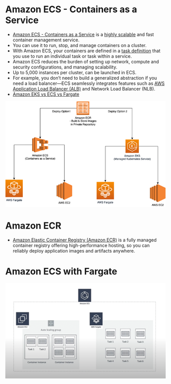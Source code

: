 
# Amazon ECS - Containers as a Service
- [Amazon ECS - Containers as a Service](https://aws.amazon.com/ecs/) is a [highly scalable](../../../1_HLDDesignComponents/0_SystemGlossaries/Scalability.md) and fast container management service.
- You can use it to run, stop, and manage containers on a cluster.
- With Amazon ECS, your containers are defined in a [task definition](https://docs.aws.amazon.com/AmazonECS/latest/developerguide/task_definitions.html) that you use to run an individual task or task within a service.
- Amazon ECS reduces the burden of setting up network, compute and security configurations, and managing scalability. 
- Up to 5,000 instances per cluster, can be launched in ECS.
- For example, you don’t need to build a generalized abstraction if you need a load balancer—ECS seamlessly integrates features such as [AWS Application Load Balancer (ALB)](../../1_NetworkingAndContentDelivery/ElasticLoadBalancer.md) and Network Load Balancer (NLB).
- [Amazon EKS vs ECS vs Fargate](../EKSvsECSvsFargate.md)

![img.png](assests/AmazonECS-Steps.drawio.png)

# Amazon ECR
- [Amazon Elastic Container Registry (Amazon ECR)](https://aws.amazon.com/ecr/) is a fully managed container registry offering high-performance hosting, so you can reliably deploy application images and artifacts anywhere.

# Amazon ECS with Fargate

![img.png](../../4_ComputeServices/assests/aws_ecs_fargate.png)